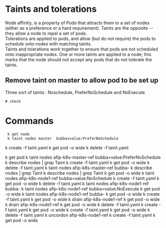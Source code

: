 # Taints and tolerations
Node affinity, is a property of Pods that attracts them to a set of nodes (either as a preference 
or a hard requirement). Taints are the opposite -- they allow a node to repel a set of pods.  
Tolerations are applied to pods, and allow (but do not require) the pods to schedule onto 
nodes with matching taints.  
Taints and tolerations work together to ensure that pods are not scheduled onto inappropriate nodes.
One or more taints are applied to a node; this marks that the node should not accept
any pods that do not tolerate the taints.  

## Remove taint on master to allow pod to be set up 
Three sort of taints : Noschedule, PreferNoSchedule and NoExecute

```shell
# check 

```
# Commands 
```shell
 k get node
 k taint nodes master  bubba=value:PreferNoSchedule
```

k create -f taint.yaml
k get pod -o wide
k delete -f taint.yaml

k get pod
k taint nodes afip-k8s-master-ref bubba=value:PreferNoSchedule
k describe nodes | grep Taint
k create -f taint.yaml
k get pod -o wide
k delete -f taint.yaml
k taint nodes afip-k8s-master-ref bubba-
k describe nodes | grep Taint
k describe nodes | grep Taint
k get pod -o wide
k taint nodes afip-k8s-node1-ref bubba=value:NoSchedule
k create -f taint.yaml
k get pod -o wide
k delete -f taint.yaml
k taint nodes afip-k8s-node1-ref bubba-
k taint nodes afip-k8s-node1-ref bubba=value:NoExecute
k get pod -o wide
k taint nodes afip-k8s-node1-ref bubba-
k get pod -o wide
k create -f taint.yaml
k get pod -o wide
k drain afip-k8s-node1-ref
k get pod -o wide
k drain afip-k8s-node1-ref
k get pod -o wide
k delete -f taint.yaml
k create -f taint.yaml
k get pod -o wide
k create -f taint.yaml
k get pod -o wide
k delete  -f taint.yaml
k uncordon afip-k8s-node1-ref
k create -f taint.yaml
k get pod -o wide


